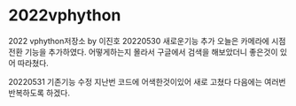 # 2022vphython
2022 vphython저장소 by 이진호
20220530 새로운기능 추가
오늘은 카메라에 시점전환 기능을 추가하였다.
어떻게하는지 몰라서 구글에서 검색을 해보았더니 좋은것이 있어 따라쳤다.


20220531 기존기능 수정
지난번 코드에 어색한것이있어 새로 고쳤다
다음에는 여러번 반복하도록 하겠다.
